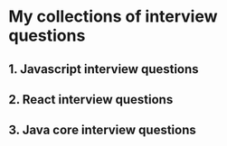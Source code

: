 # My collections of interview questions

## 1. Javascript interview questions
## 2. React interview questions
## 3. Java core interview questions
